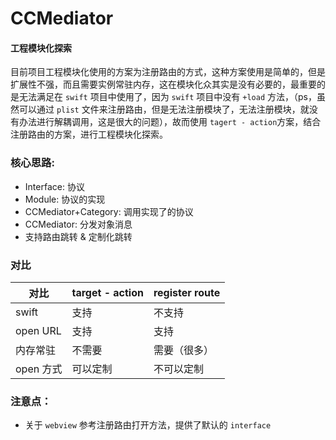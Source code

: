 # CCMediator

#### 工程模块化探索

目前项目工程模块化使用的方案为注册路由的方式，这种方案使用是简单的，但是扩展性不强，而且需要实例常驻内存，这在模块化众其实是没有必要的，最重要的是无法满足在 `swift` 项目中使用了，因为 `swift` 项目中没有  `+load` 方法，（ps，虽然可以通过 `plist` 文件来注册路由，但是无法注册模块了，无法注册模块，就没有办法进行解耦调用，这是很大的问题），故而使用 `tagert - action`方案，结合注册路由的方案，进行工程模块化探索。

### 核心思路:
* Interface: 协议    
* Module: 协议的实现
* CCMediator+Category: 调用实现了的协议
* CCMediator: 分发对象消息
* 支持路由跳转 & 定制化跳转

### 对比
对比		|target - action  | register route
-----		|------------	    | -------------
swift		|支持   		    | 不支持
open URL  |支持			    | 支持
内存常驻  	|不需要   		    | 需要（很多）
open 方式 	|可以定制   	    |不可以定制

### 注意点：
* 关于 `webview` 参考注册路由打开方法，提供了默认的 `interface` 